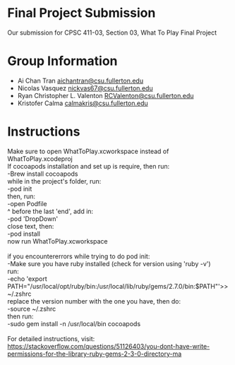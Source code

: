 # Final Project Submission

Our submission for CPSC 411-03, Section 03, What To Play Final Project

# Group Information

* Ai Chan Tran <aichantran@csu.fullerton.edu>
* Nicolas Vasquez <nickvas67@csu.fullerton.edu>
* Ryan Christopher L. Valenton <RCValenton@csu.fullerton.edu>
* Kristofer Calma <calmakris@csu.fullerton.edu>

# Instructions

Make sure to open WhatToPlay.xcworkspace instead of WhatToPlay.xcodeproj<br />
If cocoapods installation and set up is require, then run:<br />
-Brew install cocoapods<br />
while in the project's folder, run:<br />
-pod init<br />
then, run:<br />
-open Podfile<br />
^ before the last 'end', add in:<br />
-pod 'DropDown'<br />
close text, then:<br />
-pod install<br />
now run WhatToPlay.xcworkspace<br />
<br />
if you encountererrors while trying to do pod init:<br />
-Make sure you have ruby installed (check for version using 'ruby -v')<br />
run:<br />
-echo 'export 
PATH="/usr/local/opt/ruby/bin:/usr/local/lib/ruby/gems/2.7.0/bin:$PATH"'>> 
~/.zshrc <br />
replace the version number with the one you have, then do:<br />
-source ~/.zshrc<br />
then run:<br />
-sudo gem install -n /usr/local/bin cocoapods<br />
<br />
For detailed instructions, visit:
https://stackoverflow.com/questions/51126403/you-dont-have-write-permissions-for-the-library-ruby-gems-2-3-0-directory-ma 
<br />
